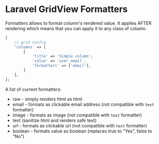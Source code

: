 # Laravel GridView Formatters

Formatters allows to format column's rendered value. It applies AFTER rendering which means that you can apply it to any class of column.

```php
[
    // grid config
    'columns' => [
        [
            'title' => 'Simple column',
            'value' => 'user_email',
            'formatters' => ['email'],
        ]
    ],
];
```

A list of current formatters:
- raw - simply renders html as html
- email - formats as clickable email address (not compatible with `text` formatter)
- image - formats as image (not compatible with `text` formatter)
- text (sanitize html and renders safe text)
- url - formats as clickable url (not compatible with `text` formatter)
- boolean - formats value as boolean (replaces true to "Yes", false to "No")